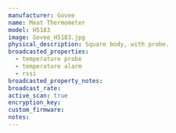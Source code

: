 ```yaml
---
manufacturer: Govee
name: Meat Thermometer
model: H5183
image: Govee_H5183.jpg
physical_description: Square body, with probe.
broadcasted_properties:
  - temperature probe
  - temperature alarm
  - rssi
broadcasted_property_notes:
broadcast_rate:
active_scan: true
encryption_key:
custom_firmware:
notes:
---
```

